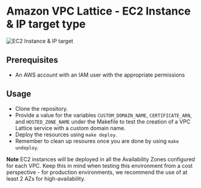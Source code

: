 # Amazon VPC Lattice - EC2 Instance & IP target type

![EC2 Instance & IP target](../../../images/pattern1_architecture1.png)

## Prerequisites
- An AWS account with an IAM user with the appropriate permissions

## Usage
- Clone the repository.
- Provide a value for the variables `CUSTOM_DOMAIN_NAME`, `CERTIFICATE_ARN`, and `HOSTED_ZONE_NAME` under the Makefile to test the creation of a VPC Lattice service with a custom domain name.
- Deploy the resources using `make deploy`.
- Remember to clean up resoures once you are done by using `make undeploy`.

**Note** EC2 instances will be deployed in all the Availability Zones configured for each VPC. Keep this in mind when testing this environment from a cost perspective - for production environments, we recommend the use of at least 2 AZs for high-availability.